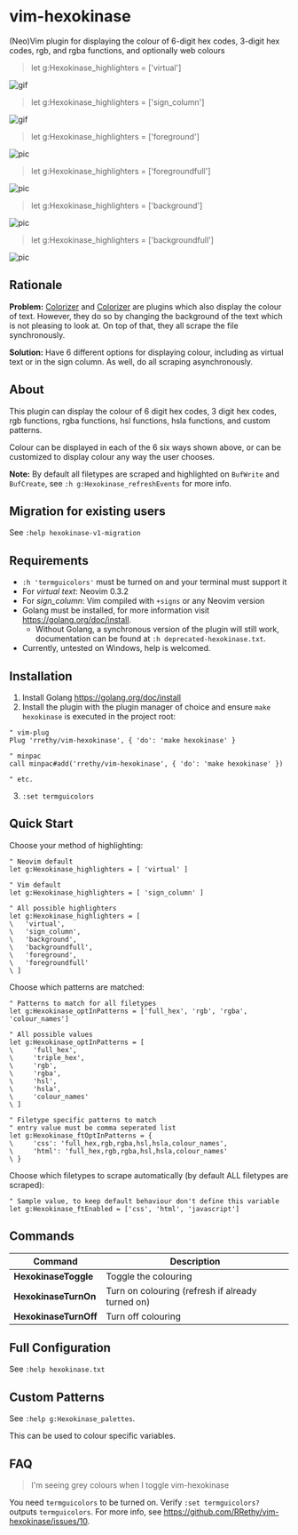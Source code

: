 # vim-hexokinase

(Neo)Vim plugin for displaying the colour of 6-digit hex codes, 3-digit hex codes, rgb, and rgba functions, and optionally web colours

> let g:Hexokinase_highlighters = ['virtual']

![gif](https://media.giphy.com/media/PikQiakj2NYxFDmcdl/giphy.gif)

> let g:Hexokinase_highlighters = ['sign_column']

![gif](https://media.giphy.com/media/5kFmgYX1mF7l25BnYe/giphy.gif)

> let g:Hexokinase_highlighters = ['foreground']

![pic](https://user-images.githubusercontent.com/21000943/64053823-2c26ae00-cb52-11e9-869a-f8ddfe797196.png)

> let g:Hexokinase_highlighters = ['foregroundfull']

![pic](https://user-images.githubusercontent.com/21000943/64053892-6e4fef80-cb52-11e9-8c81-31a785c7503e.png)

> let g:Hexokinase_highlighters = ['background']

![pic](https://user-images.githubusercontent.com/21000943/64057174-bb8a8c00-cb67-11e9-99b9-66f8eba00c65.png)

> let g:Hexokinase_highlighters = ['backgroundfull']

![pic](https://user-images.githubusercontent.com/21000943/64057161-91d16500-cb67-11e9-83ab-535ad2489c5a.png)

## Rationale

**Problem:** [Colorizer](https://github.com/chrisbra/Colorizer) and [Colorizer](https://github.com/lilydjwg/colorizer) are plugins which also display the colour of text. However, they do so by changing the background of the text which is not pleasing to look at. On top of that, they all scrape the file synchronously.

**Solution:** Have 6 different options for displaying colour, including as virtual text or in the sign column. As well, do all scraping asynchronously.

## About

This plugin can display the colour of 6 digit hex codes, 3 digit hex codes, rgb functions, rgba functions, hsl functions, hsla functions, and custom patterns.

Colour can be displayed in each of the 6 six ways shown above, or can be customized to display colour any way the user chooses.

**Note:** By default all filetypes are scraped and highlighted on `BufWrite` and `BufCreate`, see `:h g:Hexokinase_refreshEvents` for more info.

## Migration for existing users

See `:help hexokinase-v1-migration`

## Requirements

- `:h 'termguicolors'` must be turned on and your terminal must support it
- For *virtual text*: Neovim 0.3.2
- For *sign_column*: Vim compiled with `+signs` or any Neovim version
- Golang must be installed, for more information visit https://golang.org/doc/install.
    * Without Golang, a synchronous version of the plugin will still work, documentation can be found at `:h deprecated-hexokinase.txt`.
- Currently, untested on Windows, help is welcomed.

## Installation

1. Install Golang https://golang.org/doc/install
2. Install the plugin with the plugin manager of choice and ensure `make hexokinase` is executed in the project root:

```vim
" vim-plug
Plug 'rrethy/vim-hexokinase', { 'do': 'make hexokinase' }

" minpac
call minpac#add('rrethy/vim-hexokinase', { 'do': 'make hexokinase' })

" etc.
```

3. `:set termguicolors`

## Quick Start

Choose your method of highlighting:

```vim
" Neovim default
let g:Hexokinase_highlighters = [ 'virtual' ]

" Vim default
let g:Hexokinase_highlighters = [ 'sign_column' ]

" All possible highlighters
let g:Hexokinase_highlighters = [
\   'virtual',
\   'sign_column',
\   'background',
\   'backgroundfull',
\   'foreground',
\   'foregroundfull'
\ ]
```

Choose which patterns are matched:

```vim
" Patterns to match for all filetypes
let g:Hexokinase_optInPatterns = ['full_hex', 'rgb', 'rgba', 'colour_names']

" All possible values
let g:Hexokinase_optInPatterns = [
\     'full_hex',
\     'triple_hex',
\     'rgb',
\     'rgba',
\     'hsl',
\     'hsla',
\     'colour_names'
\ ]

" Filetype specific patterns to match
" entry value must be comma seperated list
let g:Hexokinase_ftOptInPatterns = {
\     'css': 'full_hex,rgb,rgba,hsl,hsla,colour_names',
\     'html': 'full_hex,rgb,rgba,hsl,hsla,colour_names'
\ }
```

Choose which filetypes to scrape automatically (by default ALL filetypes are scraped):

```vim
" Sample value, to keep default behaviour don't define this variable
let g:Hexokinase_ftEnabled = ['css', 'html', 'javascript']
```

## Commands

| Command  | Description  |
|---|---|
| **HexokinaseToggle**  | Toggle the colouring  |
| **HexokinaseTurnOn**  | Turn on colouring (refresh if already turned on) |
| **HexokinaseTurnOff**  | Turn off colouring  |

## Full Configuration

See `:help hexokinase.txt`

## Custom Patterns

See `:help g:Hexokinase_palettes`.

This can be used to colour specific variables.

## FAQ

> I'm seeing grey colours when I toggle vim-hexokinase

You need `termguicolors` to be turned on. Verify `:set termguicolors?` outputs `termguicolors`. For more info, see https://github.com/RRethy/vim-hexokinase/issues/10.

